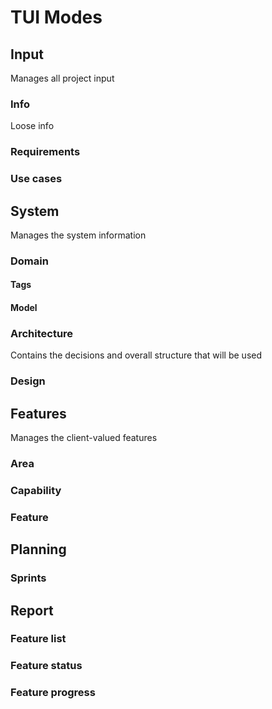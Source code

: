 TUI Modes
=========

## Input

Manages all project input

### Info

Loose info

### Requirements

### Use cases


## System

Manages the system information

### Domain
#### Tags
#### Model
### Architecture
Contains the decisions and overall structure that will be used
### Design


## Features

Manages the client-valued features

### Area

### Capability

### Feature


## Planning

### Sprints


## Report

### Feature list

### Feature status

### Feature progress

